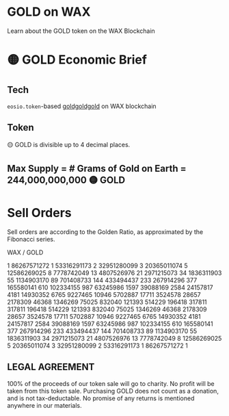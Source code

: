 # GOLD on WAX
Learn about the GOLD token on the WAX Blockchain


# 🟡 GOLD Economic Brief

## Tech
`eosio.token`-based [goldgoldgold](https://wax.bloks.io/account/goldgoldgold) on WAX blockchain

## Token

🟡 GOLD is divisible up to 4 decimal places.

## Max Supply = # Grams of Gold on Earth = 244,000,000,000 🟡 GOLD 


# Sell Orders

Sell orders are according to the Golden Ratio, as approximated by the Fibonacci series. 

WAX / GOLD

1	86267571272
1	53316291173
2	32951280099
3	20365011074
5	12586269025
8	7778742049
13	4807526976
21	2971215073
34	1836311903
55	1134903170
89	701408733
144	433494437
233	267914296
377	165580141
610	102334155
987	63245986
1597	39088169
2584	24157817
4181	14930352
6765	9227465
10946	5702887
17711	3524578
28657	2178309
46368	1346269
75025	832040
121393	514229
196418	317811
317811	196418
514229	121393
832040	75025
1346269	46368
2178309	28657
3524578	17711
5702887	10946
9227465	6765
14930352	4181
24157817	2584
39088169	1597
63245986	987
102334155	610
165580141	377
267914296	233
433494437	144
701408733	89
1134903170	55
1836311903	34
2971215073	21
4807526976	13
7778742049	8
12586269025	5
20365011074	3
32951280099	2
53316291173	1
86267571272	1


## LEGAL AGREEMENT
100% of the proceeds of our token sale will go to charity. No profit will be taken from this token sale. Purchasing GOLD does not count as a donation, and is not tax-deductable. No promise of any returns is mentioned anywhere in our materials. 
